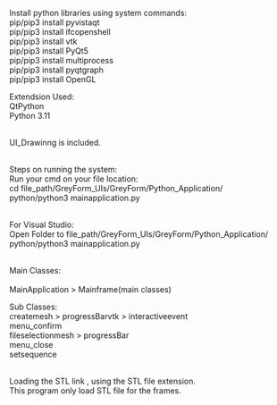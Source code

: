 Install python libraries using system commands:<br>
pip/pip3 install pyvistaqt <br>
pip/pip3 install ifcopenshell <br>
pip/pip3 install vtk <br>
pip/pip3 install PyQt5 <br>
pip/pip3 install multiprocess <br>
pip/pip3 install pyqtgraph <br>
pip/pip3 install OpenGL <br>

Extendsion Used:<br>
QtPython <br>
Python 3.11 <br> <br>

UI_Drawinng is included. <br><br>

Steps on running the system:<br>
Run your cmd on your file location:<br>
cd file_path/GreyForm_UIs/GreyForm/Python_Application/<br>
python/python3 mainapplication.py<br><br>

For Visual Studio: <br>
Open Folder to file_path/GreyForm_UIs/GreyForm/Python_Application/<br>
python/python3 mainapplication.py<br><br>

Main Classes:<br>                               
MainApplication > Mainframe(main classes) 

Sub Classes:<br>
createmesh > progressBarvtk > interactiveevent <br>
menu_confirm <br>
fileselectionmesh > progressBar <br>
menu_close <br>
setsequence <br><br>

Loading the STL link , using the STL file extension. <br>
This program only load STL file for the frames. 

